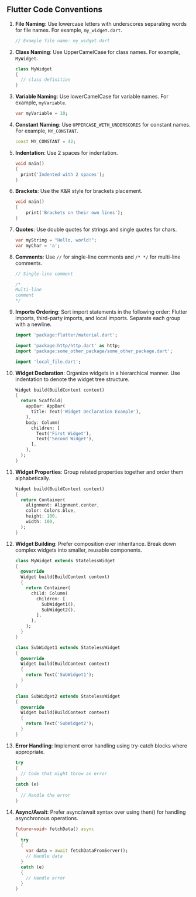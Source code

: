 ## Flutter Code Conventions

1. **File Naming**: Use lowercase letters with underscores separating words for file names. For example, `my_widget.dart`.

   ```dart
   // Example file name: my_widget.dart
   ```

2. **Class Naming**: Use UpperCamelCase for class names. For example, `MyWidget`.

   ```dart
   class MyWidget 
   {
     // class definition
   }
   ```

3. **Variable Naming**: Use lowerCamelCase for variable names. For example, `myVariable`.

   ```dart
   var myVariable = 10;
   ```

4. **Constant Naming**: Use `UPPERCASE_WITH_UNDERSCORES` for constant names. For example, `MY_CONSTANT`.

   ```dart
   const MY_CONSTANT = 42;
   ```

5. **Indentation**: Use 2 spaces for indentation.

   ```dart
   void main() 
   {
     print('Indented with 2 spaces');
   }
   ```

6. **Brackets**: Use the K&R style for brackets placement.

   ```dart
   void main()
   {
       print('Brackets on their own lines');
   }
   ```

7. **Quotes**: Use double quotes for strings and single quotes for chars.

   ```dart
   var myString = "Hello, world!";
   var myChar = 'a';
   ```

8. **Comments**: Use `//` for single-line comments and `/* */` for multi-line comments.

   ```dart
   // Single-line comment

   /*
   Multi-line
   comment
   */
   ```

9. **Imports Ordering**: Sort import statements in the following order: Flutter imports, third-party imports, and local imports. Separate each group with a newline.

   ```dart
   import 'package:flutter/material.dart';

   import 'package:http/http.dart' as http;
   import 'package:some_other_package/some_other_package.dart';

   import 'local_file.dart';
   ```

10. **Widget Declaration**: Organize widgets in a hierarchical manner. Use indentation to denote the widget tree structure.

    ```dart
    Widget build(BuildContext context) 
    {
      return Scaffold(
        appBar: AppBar(
          title: Text('Widget Declaration Example'),
        ),
        body: Column(
          children: [
            Text('First Widget'),
            Text('Second Widget'),
          ],
        ),
      );
    }
    ```

11. **Widget Properties**: Group related properties together and order them alphabetically.

    ```dart
    Widget build(BuildContext context) 
    {
      return Container(
        alignment: Alignment.center,
        color: Colors.blue,
        height: 100,
        width: 100,
      );
    }
    ```

12. **Widget Building**: Prefer composition over inheritance. Break down complex widgets into smaller, reusable components.

    ```dart
    class MyWidget extends StatelessWidget 
    {
      @override
      Widget build(BuildContext context) 
      {
        return Container(
          child: Column(
            children: [
              SubWidget1(),
              SubWidget2(),
            ],
          ),
        );
      }
    }

    class SubWidget1 extends StatelessWidget 
    {
      @override
      Widget build(BuildContext context) 
      {
        return Text('SubWidget1');
      }
    }

    class SubWidget2 extends StatelessWidget 
    {
      @override
      Widget build(BuildContext context) 
      {
        return Text('SubWidget2');
      }
    }
    ```

13. **Error Handling**: Implement error handling using try-catch blocks where appropriate.

    ```dart
    try 
    {
      // Code that might throw an error
    } 
    catch (e) 
    {
      // Handle the error
    }
    ```

14. **Async/Await**: Prefer async/await syntax over using then() for handling asynchronous operations.

    ```dart
    Future<void> fetchData() async 
    {
      try 
      {
        var data = await fetchDataFromServer();
        // Handle data
      } 
      catch (e) 
      {
        // Handle error
      }
    }
    ```